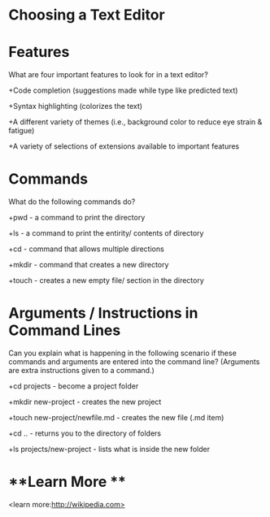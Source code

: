 # **Choosing a Text Editor**
# **Features** 

What are four important features to look for in a text editor?

 +Code completion (suggestions made while type like predicted text)
 
 +Syntax highlighting (colorizes the text)
 
 +A different variety of themes (i.e., background color to reduce eye strain & fatigue)
 
 +A variety of selections of extensions available to important features

 # **Commands**
What do the following commands do?

+pwd - a command to print the directory

+ls - a command to print the entirity/ contents of directory

+cd -  command that allows multiple directions

+mkdir - command that creates a new directory

+touch - creates a new empty file/ section in the directory

# **Arguments / Instructions in Command Lines**
Can you explain what is happening in the following scenario if these commands and arguments are entered into the command line?
(Arguments are extra instructions given to a command.)

+cd projects - become a project folder

+mkdir new-project - creates the new project

+touch new-project/newfile.md - creates the new file  (.md item)

+cd .. -  returns you to the directory of folders

+ls projects/new-project - lists what is inside the new folder

# **Learn More **

<learn more:http://wikipedia.com>

